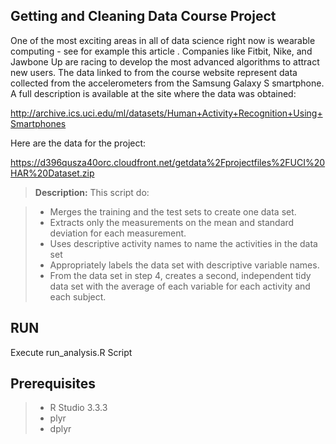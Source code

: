 Getting and Cleaning Data Course Project
-------------
One of the most exciting areas in all of data science right now is wearable computing - see for example this article . Companies like Fitbit, Nike, and Jawbone Up are racing to develop the most advanced algorithms to attract new users. The data linked to from the course website represent data collected from the accelerometers from the Samsung Galaxy S smartphone. A full description is available at the site where the data was obtained:

http://archive.ics.uci.edu/ml/datasets/Human+Activity+Recognition+Using+Smartphones

Here are the data for the project:

https://d396qusza40orc.cloudfront.net/getdata%2Fprojectfiles%2FUCI%20HAR%20Dataset.zip

> **Description:**
This script do:

> - Merges the training and the test sets to create one data set.
> - Extracts only the measurements on the mean and standard deviation for each measurement.
> - Uses descriptive activity names to name the activities in the data set
> - Appropriately labels the data set with descriptive variable names.
> - From the data set in step 4, creates a second, independent tidy data set with the average of each variable for each activity and each subject.


RUN
-------------------
Execute run_analysis.R Script 




Prerequisites
-------------------
> - R Studio 3.3.3 
> - plyr
> - dplyr 